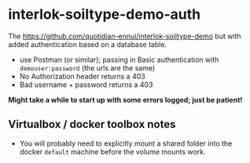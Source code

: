 # interlok-soiltype-demo-auth

The https://github.com/quotidian-ennui/interlok-soiltype-demo but with added authentication based on a database table.

* use Postman (or similar); passing in Basic authentication with `demouser:password` (the urls are the same)
* No Authorization header returns a 403
* Bad username + password returns a 403

__Might take a while to start up with some errors logged; just be patient!__

## Virtualbox / docker toolbox notes

- You will probably need to explicitly mount a shared folder into the docker `default` machine before the volume mounts work.